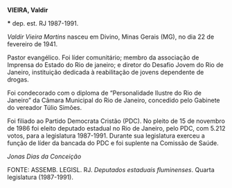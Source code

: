 **VIEIRA, Valdir**

**\*** dep. est. RJ 1987-1991.

*Valdir Vieira Martins* nasceu em Divino, Minas Gerais (MG), no dia 22
de fevereiro de 1941.

Pastor evangélico. Foi líder comunitário; membro da associação de
Imprensa do Estado do Rio de janeiro; e diretor do Desafio Jovem do Rio
de Janeiro, instituição dedicada à reabilitação de jovens dependente de
drogas.

Foi condecorado com o diploma de “Personalidade Ilustre do Rio de
Janeiro” da Câmara Municipal do Rio de Janeiro, concedido pelo Gabinete
do vereador Túlio Simões.

Foi filiado ao Partido Democrata Cristão (PDC). No pleito de 15 de
novembro de 1986 foi eleito deputado estadual no Rio de Janeiro, pelo
PDC, com 5.212 votos, para a legislatura 1987-1991. Durante sua
legislatura exerceu a função de líder da bancada do PDC e foi suplente
na Comissão de Saúde.

*Jonas Dias da Conceição*

FONTE: ASSEMB. LEGISL. RJ. *Deputados estaduais fluminenses*. Quarta
legislatura (1987-1991).
